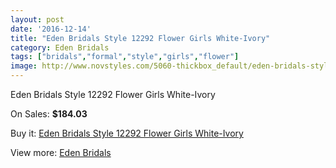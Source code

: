 ```yaml
---
layout: post
date: '2016-12-14'
title: "Eden Bridals Style 12292 Flower Girls White-Ivory"
category: Eden Bridals
tags: ["bridals","formal","style","girls","flower"]
image: http://www.novstyles.com/5060-thickbox_default/eden-bridals-style-12292-flower-girls-white-ivory.jpg
---
```

Eden Bridals Style 12292 Flower Girls White-Ivory

On Sales: **$184.03**
<a href="https://www.novstyles.com/en/eden-bridals/3168-eden-bridals-style-12292-flower-girls-white-ivory.html"><amp-img layout="responsive" width="600" height="600" src="//www.novstyles.com/5060-thickbox_default/eden-bridals-style-12292-flower-girls-white-ivory.jpg" alt="Eden Bridals Style 12292 Flower Girls White-Ivory 0" /></a>
<a href="https://www.novstyles.com/en/eden-bridals/3168-eden-bridals-style-12292-flower-girls-white-ivory.html"><amp-img layout="responsive" width="600" height="600" src="//www.novstyles.com/5061-thickbox_default/eden-bridals-style-12292-flower-girls-white-ivory.jpg" alt="Eden Bridals Style 12292 Flower Girls White-Ivory 1" /></a>

Buy it: [Eden Bridals Style 12292 Flower Girls White-Ivory](https://www.novstyles.com/en/eden-bridals/3168-eden-bridals-style-12292-flower-girls-white-ivory.html "Eden Bridals Style 12292 Flower Girls White-Ivory")

View more: [Eden Bridals](https://www.novstyles.com/en/19-eden-bridals "Eden Bridals")
